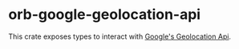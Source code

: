 # orb-google-geolocation-api

This crate exposes types to interact with [Google's Geolocation Api][api].

[api]: https://developers.google.com/maps/documentation/geolocation/requests-geolocation
